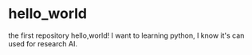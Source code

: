 # hello_world
the first repository
hello,world!
I want to learning python, I know it's can used for research AI.
